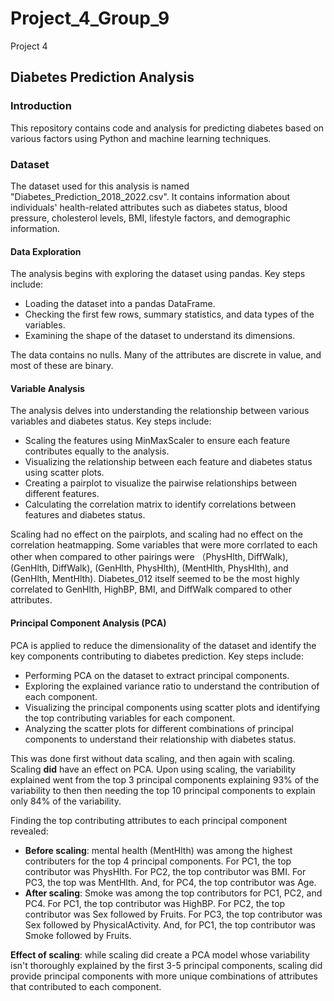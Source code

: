 # Project_4_Group_9
Project 4

## Diabetes Prediction Analysis

### Introduction

This repository contains code and analysis for predicting diabetes based on various factors using Python and machine learning techniques.

### Dataset

The dataset used for this analysis is named "Diabetes_Prediction_2018_2022.csv". It contains information about individuals' health-related attributes such as diabetes status, blood pressure, cholesterol levels, BMI, lifestyle factors, and demographic information.


#### Data Exploration

The analysis begins with exploring the dataset using pandas. Key steps include:
- Loading the dataset into a pandas DataFrame.
- Checking the first few rows, summary statistics, and data types of the variables.
- Examining the shape of the dataset to understand its dimensions.

The data contains no nulls. Many of the attributes are discrete in value, and most of these are binary. 

#### Variable Analysis

The analysis delves into understanding the relationship between various variables and diabetes status. Key steps include:
- Scaling the features using MinMaxScaler to ensure each feature contributes equally to the analysis.
- Visualizing the relationship between each feature and diabetes status using scatter plots.
- Creating a pairplot to visualize the pairwise relationships between different features.
- Calculating the correlation matrix to identify correlations between features and diabetes status.

Scaling had no effect on the pairplots, and scaling had no effect on the correlation heatmapping. Some variables that were more corrlated to each other when compared to other pairings were （PhysHlth, DiffWalk), (GenHlth, DiffWalk), (GenHlth, PhysHlth), (MentHlth, PhysHlth), and (GenHlth, MentHlth).
Diabetes_012 itself seemed to be the most highly correlated to GenHlth, HighBP, BMI, and DiffWalk compared to other attributes. 

#### Principal Component Analysis (PCA)

PCA is applied to reduce the dimensionality of the dataset and identify the key components contributing to diabetes prediction. Key steps include:
- Performing PCA on the dataset to extract principal components.
- Exploring the explained variance ratio to understand the contribution of each component.
- Visualizing the principal components using scatter plots and identifying the top contributing variables for each component.
- Analyzing the scatter plots for different combinations of principal components to understand their relationship with diabetes status.

This was done first without data scaling, and then again with scaling. Scaling **did** have an effect on PCA. Upon using scaling, the variability explained went from the top 3 principal components explaining 93% of the variability to then then needing the top 10 principal components to explain only 84% of the variability. 

Finding the top contributing attributes to each principal component revealed:
- **Before scaling**: mental health (MentHlth) was among the highest contributers for the top 4 principal components. For PC1, the top contributor was PhysHlth. For PC2, the top contributor was BMI. For PC3, the top was MentHlth. And, for PC4, the top contributor was Age.
- **After scaling**: Smoke was among the top contributors for PC1, PC2, and PC4. For PC1, the top contributor was HighBP. For PC2, the top contributor was Sex followed by Fruits. For PC3, the top contributor was Sex followed by PhysicalActivity. And, for PC1, the top contributor was Smoke followed by Fruits.

**Effect of scaling**: while scaling did create a PCA model whose variability isn't thoroughly explained by the first 3-5 principal components, scaling did provide principal components with more unique combinations of attributes that contributed to each component.

